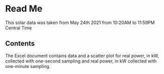 # Read Me
This solar data was taken from May 24th 2021 from 10:20AM to 11:59PM Central Time

## Contents
The Excel document contains data and a scatter plot for real power, in kW, collected with one-second sampling and real power, in kW collected with one-minute sampling. 

